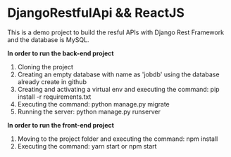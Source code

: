 # DjangoRestfulApi && ReactJS

<p>This is a demo project to build the resful APIs with Django Rest Framework and the database is MySQL.</p>
<p><strong>In order to run the back-end project</strong></p>
<ol>
  <li>Cloning the project</li>
  <li>Creating an empty database with name as 'jobdb' using the database already create in github</li>
  <li>Creating and activating a virtual env and executing the command: pip install -r requirements.txt</li>
  <li>Executing the command: python manage.py migrate</li>
  <li>Running the server: python manage.py runserver</li>
</ol>

<p><strong>In order to run the front-end project</strong></p>

<ol>
  <li>Moving to the project folder and executing the command: npm install</li>
  <li>Executing the command: yarn start or npm start</li>
</ol>

